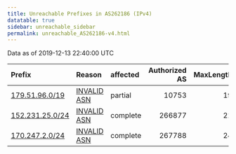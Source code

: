 ```yaml
---
title: Unreachable Prefixes in AS262186 (IPv4)
datatable: true
sidebar: unreachable_sidebar
permalink: unreachable_AS262186-v4.html
---
```


Data as of 2019-12-13 22:40:00 UTC


<div class="datatable-begin"></div>

| Prefix                                                   | Reason                                                                                                  | affected   |   Authorized AS |   MaxLength | Anchor                                         |   unreachable /24s |
|:---------------------------------------------------------|:--------------------------------------------------------------------------------------------------------|:-----------|----------------:|------------:|:-----------------------------------------------|-------------------:|
| [179.51.96.0/19](https://stat.ripe.net/179.51.96.0/19)   | [INVALID ASN](https://rpki-validator.ripe.net/announcement-preview?asn=AS262186&prefix=179.51.96.0/19)  | partial    |           10753 |          19 | [LACNIC](unreachable_LACNIC_RPKI_Root-v4.html) |                 32 |
| [152.231.25.0/24](https://stat.ripe.net/152.231.25.0/24) | [INVALID ASN](https://rpki-validator.ripe.net/announcement-preview?asn=AS262186&prefix=152.231.25.0/24) | complete   |          266877 |          21 | [LACNIC](unreachable_LACNIC_RPKI_Root-v4.html) |                  1 |
| [170.247.2.0/24](https://stat.ripe.net/170.247.2.0/24)   | [INVALID ASN](https://rpki-validator.ripe.net/announcement-preview?asn=AS262186&prefix=170.247.2.0/24)  | complete   |          267788 |          24 | [LACNIC](unreachable_LACNIC_RPKI_Root-v4.html) |                  1 |

<div class="datatable-end"></div>